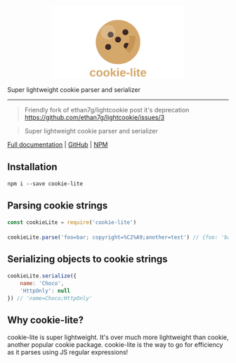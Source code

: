 <p align="center" style="text-align: center;"><img src="./docs/public/banner.svg" width="300" alt="cookie-lite logo"/></p>
Super lightweight cookie parser and serializer


---
> Friendly fork of ethan7g/lightcookie post it's deprecation https://github.com/ethan7g/lightcookie/issues/3

> Super lightweight cookie parser and serializer

[Full documentation](https://github.com/leelaprasadv/cookie-lite) | [GitHub](https://github.com/leelaprasadv/cookie-lite) | [NPM](https://www.npmjs.com/package/cookie-lite)

## Installation

```shell
npm i --save cookie-lite
```

## Parsing cookie strings

```javascript
const cookieLite = require('cookie-lite')

cookieLite.parse('foo=bar; copyright=%C2%A9;another=test') // {foo: 'bar', copyright: '©', another: 'test'}
```

## Serializing objects to cookie strings

```javascript
cookieLite.serialize({
	name: 'Choco',
	'HttpOnly': null
}) // 'name=Choco;HttpOnly'
```

## Why cookie-lite?

cookie-lite is super lightweight. It's over much more lightweight than cookie, another popular cookie package. cookie-lite is the way to go for efficiency as it parses using JS regular expressions!



